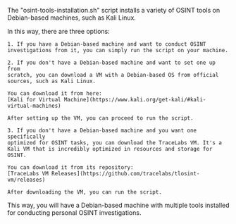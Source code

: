 The "osint-tools-installation.sh" script installs a variety of OSINT tools 
on Debian-based machines, such as Kali Linux.

In this way, there are three options:

    1. If you have a Debian-based machine and want to conduct OSINT 
    investigations from it, you can simply run the script on your machine.

    2. If you don't have a Debian-based machine and want to set one up from 
    scratch, you can download a VM with a Debian-based OS from official 
    sources, such as Kali Linux.

    You can download it from here: 
    [Kali for Virtual Machine](https://www.kali.org/get-kali/#kali-virtual-machines)

    After setting up the VM, you can proceed to run the script.

    3. If you don't have a Debian-based machine and you want one specifically 
    optimized for OSINT tasks, you can download the TraceLabs VM. It's a 
    Kali VM that is incredibly optimized in resources and storage for OSINT.

    You can download it from its repository:
    [TraceLabs VM Releases](https://github.com/tracelabs/tlosint-vm/releases)

    After downloading the VM, you can run the script.

This way, you will have a Debian-based machine with multiple tools 
installed for conducting personal OSINT investigations.